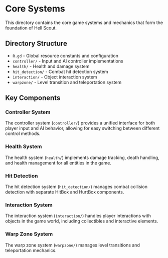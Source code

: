 # Core Systems

This directory contains the core game systems and mechanics that form the foundation of Hell Scout.

## Directory Structure

- `R.gd` - Global resource constants and configuration
- `controller/` - Input and AI controller implementations
- `health/` - Health and damage system
- `hit_detection/` - Combat hit detection system
- `interaction/` - Object interaction system
- `warpzone/` - Level transition and teleportation system

## Key Components

### Controller System
The controller system (`controller/`) provides a unified interface for both player input and AI behavior, allowing for easy switching between different control methods.

### Health System
The health system (`health/`) implements damage tracking, death handling, and health management for all entities in the game.

### Hit Detection
The hit detection system (`hit_detection/`) manages combat collision detection with separate HitBox and HurtBox components.

### Interaction System
The interaction system (`interaction/`) handles player interactions with objects in the game world, including collectibles and interactive elements.

### Warp Zone System
The warp zone system (`warpzone/`) manages level transitions and teleportation mechanics.
